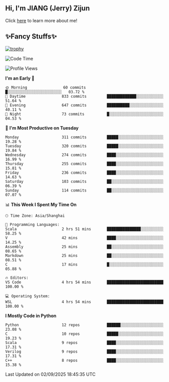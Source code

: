 ## Hi, I'm JIANG (Jerry) Zijun

Click [here](https://jzjerry.github.io/about/) to learn more about me!

## ✨Fancy Stuffs✨
[![trophy](https://github-profile-trophy.vercel.app/?username=jzjerry&theme=onedark)](https://github.com/ryo-ma/github-profile-trophy)
<!--START_SECTION:waka-->
![Code Time](http://img.shields.io/badge/Code%20Time-1%2C486%20hrs%202%20mins-blue)

![Profile Views](http://img.shields.io/badge/Profile%20Views-0-blue)

**I'm an Early 🐤** 

```text
🌞 Morning                60 commits          █░░░░░░░░░░░░░░░░░░░░░░░░   03.72 % 
🌆 Daytime                833 commits         █████████████░░░░░░░░░░░░   51.64 % 
🌃 Evening                647 commits         ██████████░░░░░░░░░░░░░░░   40.11 % 
🌙 Night                  73 commits          █░░░░░░░░░░░░░░░░░░░░░░░░   04.53 % 
```
📅 **I'm Most Productive on Tuesday** 

```text
Monday                   311 commits         █████░░░░░░░░░░░░░░░░░░░░   19.28 % 
Tuesday                  320 commits         █████░░░░░░░░░░░░░░░░░░░░   19.84 % 
Wednesday                274 commits         ████░░░░░░░░░░░░░░░░░░░░░   16.99 % 
Thursday                 255 commits         ████░░░░░░░░░░░░░░░░░░░░░   15.81 % 
Friday                   236 commits         ████░░░░░░░░░░░░░░░░░░░░░   14.63 % 
Saturday                 103 commits         ██░░░░░░░░░░░░░░░░░░░░░░░   06.39 % 
Sunday                   114 commits         ██░░░░░░░░░░░░░░░░░░░░░░░   07.07 % 
```


📊 **This Week I Spent My Time On** 

```text
🕑︎ Time Zone: Asia/Shanghai

💬 Programming Languages: 
Scala                    2 hrs 51 mins       ███████████████░░░░░░░░░░   58.25 % 
V                        42 mins             ████░░░░░░░░░░░░░░░░░░░░░   14.25 % 
Assembly                 25 mins             ██░░░░░░░░░░░░░░░░░░░░░░░   08.65 % 
Markdown                 25 mins             ██░░░░░░░░░░░░░░░░░░░░░░░   08.51 % 
C                        17 mins             █░░░░░░░░░░░░░░░░░░░░░░░░   05.88 % 

🔥 Editors: 
VS Code                  4 hrs 54 mins       █████████████████████████   100.00 % 

💻 Operating System: 
WSL                      4 hrs 54 mins       █████████████████████████   100.00 % 
```

**I Mostly Code in Python** 

```text
Python                   12 repos            ██████░░░░░░░░░░░░░░░░░░░   23.08 % 
C                        10 repos            █████░░░░░░░░░░░░░░░░░░░░   19.23 % 
Scala                    9 repos             ████░░░░░░░░░░░░░░░░░░░░░   17.31 % 
Verilog                  9 repos             ████░░░░░░░░░░░░░░░░░░░░░   17.31 % 
C++                      8 repos             ████░░░░░░░░░░░░░░░░░░░░░   15.38 % 
```




 Last Updated on 02/09/2025 18:45:35 UTC
<!--END_SECTION:waka-->
